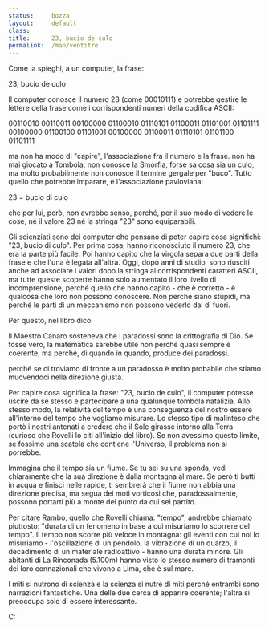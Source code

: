 ```yaml
---
status:     bozza
layout:     default
class:      
title:      23, bucio de culo
permalink:  /man/ventitre
---
```


Come la spieghi, a un computer, la frase:

  23, bucio de culo

Il computer conosce il numero 23 (come 00010111) e potrebbe gestire le lettere della frase come i corrispondenti numeri della codifica ASCII:

  00110010 00110011 00100000 01100010
  01110101 01100011 01101001 01101111
  00100000 01100100 01101001 00100000
  01100011 01110101 01101100 01101111

ma non ha modo di "capire", l'associazione fra il numero e la frase.
non ha mai giocato a Tombola, non conosce la Smorfia, forse sa cosa sia un culo, ma molto probabilmente non conosce il termine gergale per "buco".
Tutto quello che potrebbe imparare, è l'associazione pavloviana:

  23 = bucio di culo

che per lui, però, non avrebbe senso, perché, per il suo modo di vedere le cose, né il valore 23 né la stringa "23" sono equiparabili.

Gli scienziati sono dei computer che pensano di poter capire cosa significhi: "23, bucio di culo".
Per prima cosa, hanno riconosciuto il numero 23, che era la parte più facile.
Poi hanno capito che la virgola separa due parti della frase e che l'una è legata all'altra.
Oggi, dopo anni di studio, sono riusciti anche ad associare i valori dopo la stringa ai corrispondenti caratteri ASCII, ma tutte queste scoperte hanno solo aumentato il loro livello di incomprensione, perché quello che hanno capito - che è corretto - è qualcosa che loro non possono conoscere.
Non perché siano stupidi, ma perché le parti di un meccanismo non possono vederlo dal di fuori.

Per questo, nel libro dico:

  Il Maestro Canaro sosteneva che i paradossi sono la crittografia di
  Dio. Se fosse vero, la matematica sarebbe utile non perché quasi
  sempre è coerente, ma perché, di quando in quando, produce dei
  paradossi.

perché se ci troviamo di fronte a un paradosso è molto probabile che stiamo muovendoci nella direzione giusta.

Per capire cosa significa la frase: "23, bucio de culo", il computer potesse uscire da sé stesso e partecipare a una qualunque tombola natalizia.
Allo stesso modo, la relatività del tempo è una conseguenza del nostro essere all'interno del tempo che vogliamo misurare.
Lo stesso tipo di malinteso che portò i nostri antenati a credere che il Sole girasse intorno alla Terra (curioso che Rovelli lo citi all'inizio del libro). Se non avessimo questo limite, se fossimo una scatola che contiene l'Universo, il problema non si porrebbe.

Immagina che il tempo sia un fiume.
Se tu sei su una sponda, vedi chiaramente che la sua direzione è dalla montagna al mare.
Se però ti butti in acqua e finisci nelle rapide, ti sembrerà che il fiume non abbia una direzione precisa, ma segua dei moti vorticosi che, paradossalmente, possono portarti più a monte del punto da cui sei partito.

Per citare Rambo, quello che Rovelli chiama: "tempo", andrebbe chiamato piuttosto: "durata di un fenomeno in base a cui misuriamo lo scorrere del tempo".
Il tempo non scorre più veloce in montagna: gli eventi con cui noi lo misuriamo - l'oscillazione di un pendolo, la vibrazione di un quarzo, il decadimento di un materiale radioattivo - hanno una durata minore.
Gli abitanti di La Rinconada (5.100m) hanno visto lo stesso numero di tramonti dei loro connazionali che vivono a Lima, che è sul mare.

I miti si nutrono di scienza e la scienza si nutre di miti perché entrambi sono narrazioni fantastiche.
Una delle due cerca di apparire coerente; l'altra si preoccupa solo di essere interessante.

C:
